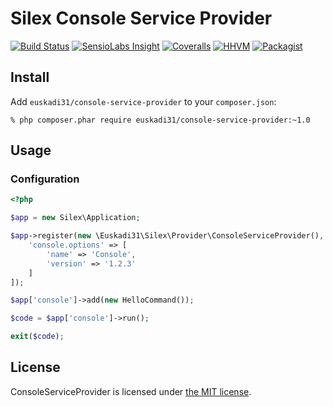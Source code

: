 # Silex Console Service Provider

[![Build Status](https://img.shields.io/travis/euskadi31/ConsoleServiceProvider/master.svg)](https://travis-ci.org/euskadi31/ConsoleServiceProvider)
[![SensioLabs Insight](https://img.shields.io/sensiolabs/i/768203f3-aad2-4e23-a3c1-6666bdd3876b.svg)](https://insight.sensiolabs.com/projects/768203f3-aad2-4e23-a3c1-6666bdd3876b)
[![Coveralls](https://img.shields.io/coveralls/euskadi31/ConsoleServiceProvider.svg)](https://coveralls.io/github/euskadi31/ConsoleServiceProvider)
[![HHVM](https://img.shields.io/hhvm/euskadi31/ConsoleServiceProvider.svg)](https://travis-ci.org/euskadi31/ConsoleServiceProvider)
[![Packagist](https://img.shields.io/packagist/v/euskadi31/console-service-provider.svg)](https://packagist.org/packages/euskadi31/console-service-provider)


## Install

Add `euskadi31/console-service-provider` to your `composer.json`:

    % php composer.phar require euskadi31/console-service-provider:~1.0

## Usage

### Configuration

```php
<?php

$app = new Silex\Application;

$app->register(new \Euskadi31\Silex\Provider\ConsoleServiceProvider(), [
    'console.options' => [
        'name' => 'Console',
        'version' => '1.2.3'
    ]
]);

$app['console']->add(new HelloCommand());

$code = $app['console']->run();

exit($code);
```

## License

ConsoleServiceProvider is licensed under [the MIT license](LICENSE.md).
